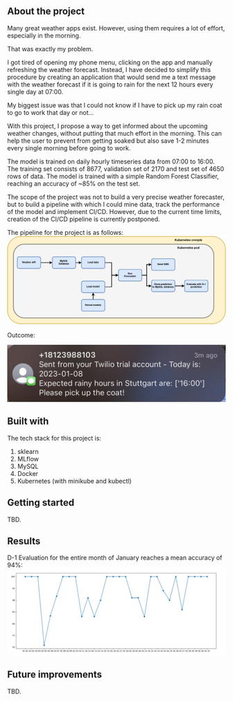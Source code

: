 <!-- ABOUT THE PROJECT -->
## About the project

Many great weather apps exist. However, using them requires a lot of effort, especially in the morning.

That was exactly my problem.

I got tired of opening my phone menu, clicking on the app and manually refreshing the weather forecast. Instead, I have decided to simplify this procedure by creating an application that would send me a text message with the weather forecast if it is going to rain for the next 12 hours every single day at 07:00.

My biggest issue was that I could not know if I have to pick up my rain coat to go to work that day or not...

With this project, I propose a way to get informed about the upcoming weather changes, without putting that much effort in the morning. 
This can help the user to prevent from getting soaked but also save 1-2 minutes every single morning before going to work.

The model is trained on daily hourly timeseries data from 07:00 to 16:00. The training set consists of 8677, validation set of 2170 and test set of 4650 rows of data.
The model is trained with a simple Random Forest Classifier, reaching an accuracy of ~85% on the test set.

The scope of the project was not to build a very precise weather forecaster, but to build a pipeline with which I could mine data, track the performance of the model and implement CI/CD.
However, due to the current time limits, creation of the CI/CD pipeline is currently postponed. 

The pipeline for the project is as follows:
![alt text](https://github.com/Bagiukstis/rain_clustering/blob/main/graphics/pipeline.png)

Outcome:

<img src="https://github.com/Bagiukstis/rain_clustering/blob/main/graphics/sms.jpg" width="512"/>

## Built with
The tech stack for this project is:
1. sklearn
2. MLflow
3. MySQL
4. Docker
5. Kubernetes (with minikube and kubectl)


## Getting started

TBD.


## Results


D-1 Evaluation for the entire month of January reaches a mean accuracy of 94%:
<img src="https://github.com/Bagiukstis/rain_clustering/blob/main/graphics/accuracy.png" width="1024"/>

## Future improvements

TBD.
